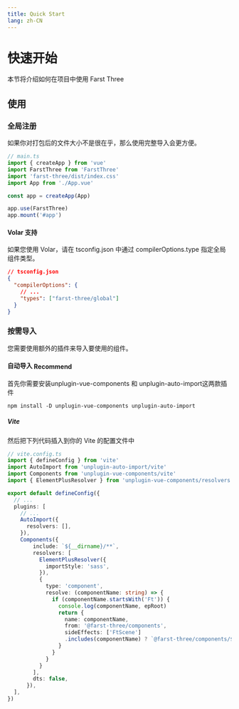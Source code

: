 ```yaml
---
title: Quick Start
lang: zh-CN
---
```


# 快速开始

本节将介绍如何在项目中使用 Farst Three

## 使用

### 全局注册

如果你对打包后的文件大小不是很在乎，那么使用完整导入会更方便。

```typescript
// main.ts
import { createApp } from 'vue'
import FarstThree from 'FarstThree'
import 'farst-three/dist/index.css'
import App from './App.vue'

const app = createApp(App)

app.use(FarstThree)
app.mount('#app')
```

#### Volar 支持

如果您使用 Volar，请在 tsconfig.json 中通过 compilerOptions.type 指定全局组件类型。

```json
// tsconfig.json
{
  "compilerOptions": {
    // ...
    "types": ["farst-three/global"]
  }
}
```

### 按需导入

您需要使用额外的插件来导入要使用的组件。

#### 自动导入 <el-tag type="primary" style="vertical-align: middle;" effect="dark" size="small">Recommend</el-tag>

首先你需要安装unplugin-vue-components 和 unplugin-auto-import这两款插件

```shell
npm install -D unplugin-vue-components unplugin-auto-import
```


##### Vite
然后把下列代码插入到你的 Vite 的配置文件中
```ts
// vite.config.ts
import { defineConfig } from 'vite'
import AutoImport from 'unplugin-auto-import/vite'
import Components from 'unplugin-vue-components/vite'
import { ElementPlusResolver } from 'unplugin-vue-components/resolvers'

export default defineConfig({
  // ...
  plugins: [
    // ...
    AutoImport({
      resolvers: [],
    }),
    Components({
        include: `${__dirname}/**`,
        resolvers: [
          ElementPlusResolver({
            importStyle: 'sass',
          }),
          {
            type: 'component',
            resolve: (componentName: string) => {
              if (componentName.startsWith('Ft')) {
                console.log(componentName, epRoot)
                return {
                  name: componentName,
                  from: '@farst-three/components',
                  sideEffects: ['FtScene']
                  .includes(componentName) ? `@farst-three/components/${kebabCase(componentName.slice(2))}/style/index.ts` : undefined,
                }
              }
            }
          }
        ],
        dts: false,
      }),
  ],
})
```

